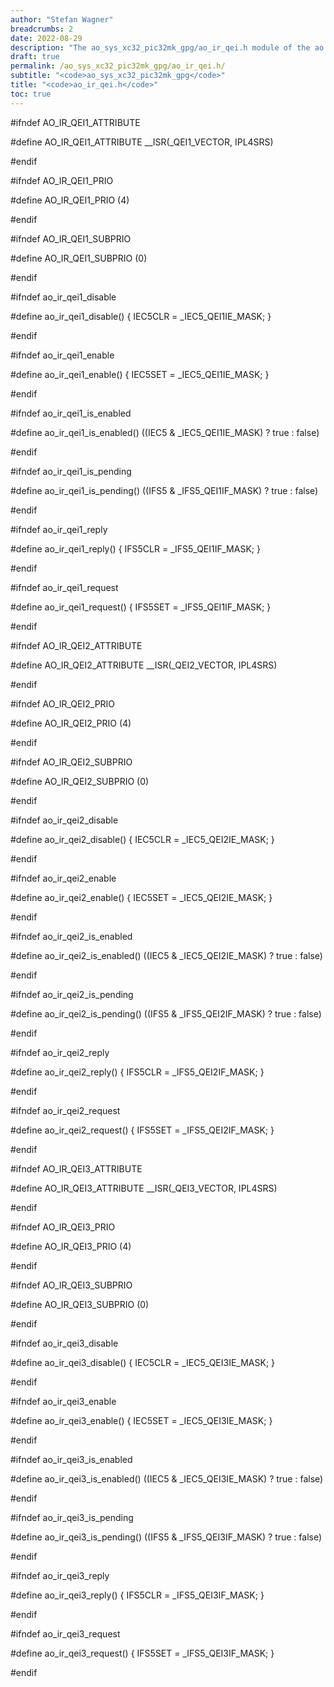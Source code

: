 ```yaml
---
author: "Stefan Wagner"
breadcrumbs: 2
date: 2022-08-29
description: "The ao_sys_xc32_pic32mk_gpg/ao_ir_qei.h module of the ao real-time operating system."
draft: true
permalink: /ao_sys_xc32_pic32mk_gpg/ao_ir_qei.h/ 
subtitle: "<code>ao_sys_xc32_pic32mk_gpg</code>"
title: "<code>ao_ir_qei.h</code>"
toc: true
---
```


#ifndef AO_IR_QEI1_ATTRIBUTE

#define AO_IR_QEI1_ATTRIBUTE        __ISR(_QEI1_VECTOR, IPL4SRS)

#endif

#ifndef AO_IR_QEI1_PRIO

#define AO_IR_QEI1_PRIO             (4)

#endif

#ifndef AO_IR_QEI1_SUBPRIO

#define AO_IR_QEI1_SUBPRIO          (0)

#endif

#ifndef ao_ir_qei1_disable

#define ao_ir_qei1_disable()        { IEC5CLR = _IEC5_QEI1IE_MASK; }

#endif

#ifndef ao_ir_qei1_enable

#define ao_ir_qei1_enable()         { IEC5SET = _IEC5_QEI1IE_MASK; }

#endif

#ifndef ao_ir_qei1_is_enabled

#define ao_ir_qei1_is_enabled()     ((IEC5 & _IEC5_QEI1IE_MASK) ? true : false)

#endif

#ifndef ao_ir_qei1_is_pending

#define ao_ir_qei1_is_pending()     ((IFS5 & _IFS5_QEI1IF_MASK) ? true : false)

#endif

#ifndef ao_ir_qei1_reply

#define ao_ir_qei1_reply()          { IFS5CLR = _IFS5_QEI1IF_MASK; }

#endif

#ifndef ao_ir_qei1_request

#define ao_ir_qei1_request()        { IFS5SET = _IFS5_QEI1IF_MASK; }

#endif

#ifndef AO_IR_QEI2_ATTRIBUTE

#define AO_IR_QEI2_ATTRIBUTE        __ISR(_QEI2_VECTOR, IPL4SRS)

#endif

#ifndef AO_IR_QEI2_PRIO

#define AO_IR_QEI2_PRIO             (4)

#endif

#ifndef AO_IR_QEI2_SUBPRIO

#define AO_IR_QEI2_SUBPRIO          (0)

#endif

#ifndef ao_ir_qei2_disable

#define ao_ir_qei2_disable()        { IEC5CLR = _IEC5_QEI2IE_MASK; }

#endif

#ifndef ao_ir_qei2_enable

#define ao_ir_qei2_enable()         { IEC5SET = _IEC5_QEI2IE_MASK; }

#endif

#ifndef ao_ir_qei2_is_enabled

#define ao_ir_qei2_is_enabled()     ((IEC5 & _IEC5_QEI2IE_MASK) ? true : false)

#endif

#ifndef ao_ir_qei2_is_pending

#define ao_ir_qei2_is_pending()     ((IFS5 & _IFS5_QEI2IF_MASK) ? true : false)

#endif

#ifndef ao_ir_qei2_reply

#define ao_ir_qei2_reply()          { IFS5CLR = _IFS5_QEI2IF_MASK; }

#endif

#ifndef ao_ir_qei2_request

#define ao_ir_qei2_request()        { IFS5SET = _IFS5_QEI2IF_MASK; }

#endif

#ifndef AO_IR_QEI3_ATTRIBUTE

#define AO_IR_QEI3_ATTRIBUTE        __ISR(_QEI3_VECTOR, IPL4SRS)

#endif

#ifndef AO_IR_QEI3_PRIO

#define AO_IR_QEI3_PRIO             (4)

#endif

#ifndef AO_IR_QEI3_SUBPRIO

#define AO_IR_QEI3_SUBPRIO          (0)

#endif

#ifndef ao_ir_qei3_disable

#define ao_ir_qei3_disable()        { IEC5CLR = _IEC5_QEI3IE_MASK; }

#endif

#ifndef ao_ir_qei3_enable

#define ao_ir_qei3_enable()         { IEC5SET = _IEC5_QEI3IE_MASK; }

#endif

#ifndef ao_ir_qei3_is_enabled

#define ao_ir_qei3_is_enabled()     ((IEC5 & _IEC5_QEI3IE_MASK) ? true : false)

#endif

#ifndef ao_ir_qei3_is_pending

#define ao_ir_qei3_is_pending()     ((IFS5 & _IFS5_QEI3IF_MASK) ? true : false)

#endif

#ifndef ao_ir_qei3_reply

#define ao_ir_qei3_reply()          { IFS5CLR = _IFS5_QEI3IF_MASK; }

#endif

#ifndef ao_ir_qei3_request

#define ao_ir_qei3_request()        { IFS5SET = _IFS5_QEI3IF_MASK; }

#endif

